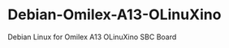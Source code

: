 Debian-Omilex-A13-OLinuXino
===========================

Debian Linux for Omilex A13 OLinuXino SBC Board